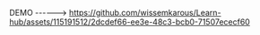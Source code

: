 DEMO ------> https://github.com/wissemkarous/Learn-hub/assets/115191512/2dcdef66-ee3e-48c3-bcb0-71507ececf60
